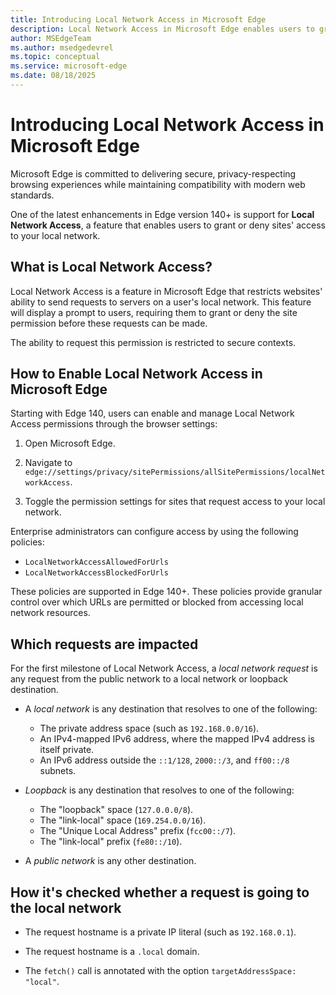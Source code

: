 ```yaml
---
title: Introducing Local Network Access in Microsoft Edge
description: Local Network Access in Microsoft Edge enables users to grant or deny sites' access to your local network.  # key words before col 158
author: MSEdgeTeam
ms.author: msedgedevrel
ms.topic: conceptual
ms.service: microsoft-edge
ms.date: 08/18/2025
---
```


# Introducing Local Network Access in Microsoft Edge
<!-- todo:
is the audience Dev, or end-users?  present repo is for Dev, not end-users

maybe move article out from this repo, to a place for end-user audience instead of Dev audience

'intro' article usually is too time-oriented for present repo, per
https://developers.google.com/style/timeless-documentation
the present repo does have some time-oriented docs, eg What's New, RelNotes, Origin Trials.
-->

Microsoft Edge is committed to delivering secure, privacy-respecting browsing experiences while maintaining compatibility with modern web standards.

One of the latest enhancements in Edge version 140+ is support for **Local Network Access**, a feature that enables users to grant or deny sites' access to your local network.

<!-- todo: add links
See also:
* []()
-->


<!-- ====================================================================== -->
## What is Local Network Access?

Local Network Access is a feature in Microsoft Edge that restricts websites' ability to send requests to servers on a user's local network.  This feature will display a prompt to users, requiring them to grant or deny the site permission before these requests can be made.

The ability to request this permission is restricted to secure contexts.


<!-- ====================================================================== -->
## How to Enable Local Network Access in Microsoft Edge

Starting with Edge 140, users can enable and manage Local Network Access permissions through the browser settings:

1. Open Microsoft Edge.

1. Navigate to `edge://settings/privacy/sitePermissions/allSitePermissions/localNetworkAccess`.

1. Toggle the permission settings for sites that request access to your local network.

Enterprise administrators can configure access by using the following policies:
* `LocalNetworkAccessAllowedForUrls`
* `LocalNetworkAccessBlockedForUrls`

These policies are supported in Edge 140+.  These policies provide granular control over which URLs are permitted or blocked from accessing local network resources.


<!-- ====================================================================== -->
## Which requests are impacted

For the first milestone of Local Network Access, a _local network request_ is any request from the public network to a local network or loopback destination.

* A _local network_ is any destination that resolves to one of the following:
   * The private address space (such as `192.168.0.0/16`).
   * An IPv4-mapped IPv6 address, where the mapped IPv4 address is itself private.
   * An IPv6 address outside the `::1/128`, `2000::/3`, and `ff00::/8` subnets.

* _Loopback_ is any destination that resolves to one of the following:
   * The "loopback" space (`127.0.0.0/8`).
   * The "link-local" space (`169.254.0.0/16`).
   * The "Unique Local Address" prefix (`fcc00::/7`).
   * The "link-local" prefix (`fe80::/10`).

* A _public network_ is any other destination.


<!-- ====================================================================== -->
## How it's checked whether a request is going to the local network

* The request hostname is a private IP literal (such as `192.168.0.1`).

* The request hostname is a `.local` domain.

* The `fetch()` call is annotated with the option `targetAddressSpace: "local"`.


<!-- ====================================================================== -->
<!-- ## See also -->
<!-- todo: all links in the article -->

<!-- 
* []()
-->
